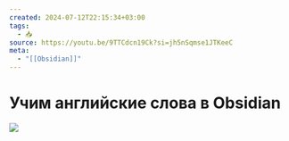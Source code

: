 ```yaml
---
created: 2024-07-12T22:15:34+03:00
tags:
  - 📥
source: https://youtu.be/9TTCdcn19Ck?si=jh5nSqmse1JTKeeC
meta:
  - "[[Obsidian]]"
---
```


# Учим английские слова в Obsidian

![](https://youtu.be/9TTCdcn19Ck?si=jh5nSqmse1JTKeeC)